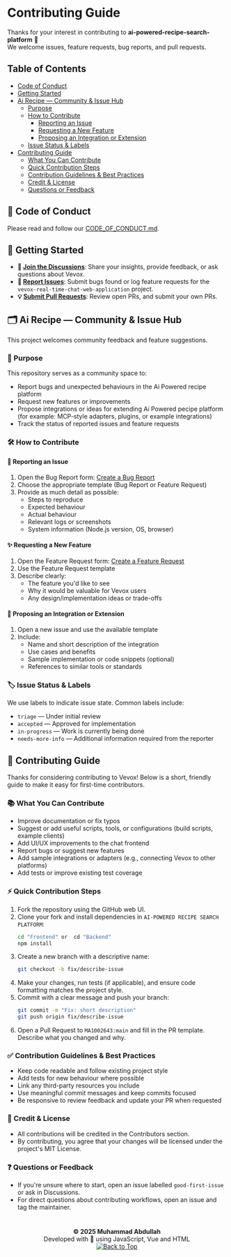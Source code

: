 # Contributing Guide

Thanks for your interest in contributing to **ai-powered-recipe-search-platform** 🎉  
We welcome issues, feature requests, bug reports, and pull requests.

## Table of Contents

- [Code of Conduct](#code-of-conduct)
- [Getting Started](#getting-started)
- [Ai Recipe — Community & Issue Hub](#ai--recipe--community--issue-hub)
  - [Purpose](#purpose)
  - [How to Contribute](#how-to-contribute)
    - [Reporting an Issue](#reporting-an-issue)
    - [Requesting a New Feature](#requesting-a-new-feature)
    - [Proposing an Integration or Extension](#proposing-an-integration-or-extension)
  - [Issue Status & Labels](#issue-status--labels)
- [Contributing Guide](#contributing-guide)
  - [What You Can Contribute](#what-you-can-contribute)
  - [Quick Contribution Steps](#quick-contribution-steps)
  - [Contribution Guidelines & Best Practices](#contribution-guidelines--best-practices)
  - [Credit & License](#credit--license)
  - [Questions or Feedback](#questions-or-feedback)

<a id="code-of-conduct"></a>

## 📜 Code of Conduct

Please read and follow our [CODE_OF_CONDUCT.md](CODE_OF_CONDUCT.md).

<a id="getting-started"></a>

## 🧭 Getting Started

- **💬 [Join the Discussions](https://github.com/MA1002643/ai-powered-recipe-search-platform/discussions)**: Share your insights, provide feedback, or ask questions about Vevox.
- **🐛 [Report Issues](https://github.com/MA1002643/ai-powered-recipe-search-platform/issues)**: Submit bugs found or log feature requests for the `vevox-real-time-chat-web-application` project.
- **💡 [Submit Pull Requests](https://github.com/MA1002643/ai-powered-recipe-search-platform/pulls)**: Review open PRs, and submit your own PRs.

<a id="ai--recipe--community--issue-hub"></a>

## 🗂️ Ai Recipe — Community & Issue Hub

This project welcomes community feedback and feature suggestions.

<a id="purpose"></a>

### 🎯 Purpose

This repository serves as a community space to:

- Report bugs and unexpected behaviours in the Ai Powered recipe platform
- Request new features or improvements
- Propose integrations or ideas for extending Ai Powered pecipe platform (for example: MCP-style adapters, plugins, or example integrations)
- Track the status of reported issues and feature requests

<a id="how-to-contribute"></a>

### 🛠️ How to Contribute

<a id="reporting-an-issue"></a>

#### 🐞 Reporting an Issue

1. Open the Bug Report form: [Create a Bug Report](https://github.com/MA1002643/ai-powered-recipe-search-platform/issues/new?assignees=&labels=bug%2C+needs+triage&template=bug_report.yml&title=%5BUG%5D+)
2. Choose the appropriate template (Bug Report or Feature Request)
3. Provide as much detail as possible:
   - Steps to reproduce
   - Expected behaviour
   - Actual behaviour
   - Relevant logs or screenshots
   - System information (Node.js version, OS, browser)

<a id="requesting-a-new-feature"></a>

#### ✨ Requesting a New Feature

1. Open the Feature Request form: [Create a Feature Request](https://github.com/MA1002643/ai-powered-recipe-search-platform/issues/new?assignees=&labels=enhancement%2C+idea&template=feature_request.yml&title=%5BFEATURE%5D+)
2. Use the Feature Request template
3. Describe clearly:
   - The feature you'd like to see
   - Why it would be valuable for Vevox users
   - Any design/implementation ideas or trade-offs

<a id="proposing-an-integration-or-extension"></a>

#### 🔌 Proposing an Integration or Extension

1. Open a new issue and use the available template
2. Include:
   - Name and short description of the integration
   - Use cases and benefits
   - Sample implementation or code snippets (optional)
   - References to similar tools or standards

<a id="issue-status--labels"></a>

### 🏷️ Issue Status & Labels

We use labels to indicate issue state. Common labels include:

- `triage` — Under initial review
- `accepted` — Approved for implementation
- `in-progress` — Work is currently being done
- `needs-more-info` — Additional information required from the reporter

<a id="contributing-guide"></a>

## 🙌 Contributing Guide

Thanks for considering contributing to Vevox! Below is a short, friendly guide to make it easy for first-time contributors.

<a id="what-you-can-contribute"></a>

### 📚 What You Can Contribute

- Improve documentation or fix typos
- Suggest or add useful scripts, tools, or configurations (build scripts, example clients)
- Add UI/UX improvements to the chat frontend
- Report bugs or suggest new features
- Add sample integrations or adapters (e.g., connecting Vevox to other platforms)
- Add tests or improve existing test coverage

<a id="quick-contribution-steps"></a>

### ⚡ Quick Contribution Steps

1. Fork the repository using the GitHub web UI.
2. Clone your fork and install dependencies in `AI-POWERED RECIPE SEARCH PLATFORM`:
   ```bash
   cd "Frontend" or  cd "Backend"
   npm install
   ```
3. Create a new branch with a descriptive name:
   ```bash
   git checkout -b fix/describe-issue
   ```
4. Make your changes, run tests (if applicable), and ensure code formatting matches the project style.
5. Commit with a clear message and push your branch:
   ```bash
   git commit -m "Fix: short description"
   git push origin fix/describe-issue
   ```
6. Open a Pull Request to `MA1002643:main` and fill in the PR template. Describe what you changed and why.

<a id="contribution-guidelines--best-practices"></a>

### ✅ Contribution Guidelines & Best Practices

- Keep code readable and follow existing project style
- Add tests for new behaviour where possible
- Link any third-party resources you include
- Use meaningful commit messages and keep commits focused
- Be responsive to review feedback and update your PR when requested

<a id="credit--license"></a>

### 📝 Credit & License

- All contributions will be credited in the Contributors section.
- By contributing, you agree that your changes will be licensed under the project's MIT License.

<a id="questions-or-feedback"></a>

### ❓ Questions or Feedback

- If you're unsure where to start, open an issue labelled `good-first-issue` or ask in Discussions.
- For direct questions about contributing workflows, open an issue and tag the maintainer.

#

<p align="center">
  <strong>© 2025 Muhammad Abdullah</strong><br>
  Developed with 💙 using JavaScript, Vue and HTML<br>
  <a href="#top"><img alt="Back to Top" src="https://img.shields.io/badge/Back_to_Top-0A0A0A?style=for-the-badge">
</a>
</p>
